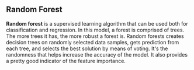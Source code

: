 ## Random Forest

**Random forest** is a supervised learning algorithm that can be used both for classification and regression. In this model, a forest is comprised of trees. The more trees it has, the more robust a forest is. Random forests creates decision trees on randomly selected data samples, gets prediction from each tree, and selects the best solution by means of voting. It's the randomness that helps increase the accuracy of the model. It also provides a pretty good indicator of the feature importance.